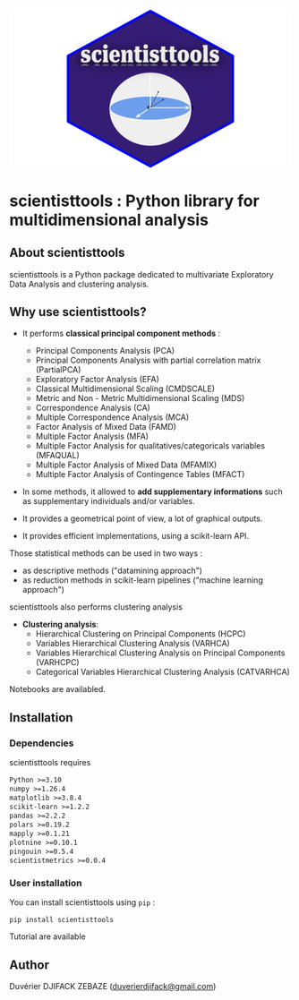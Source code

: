 ![A test image](./figures/scientisttools.svg)

# scientisttools : Python library for multidimensional analysis

## About scientisttools

scientisttools is a Python package dedicated to multivariate Exploratory Data Analysis and clustering analysis.

## Why use scientisttools?

* It performs **classical principal component methods** : 
    * Principal Components Analysis (PCA)
    * Principal Components Analysis with partial correlation matrix (PartialPCA)
    * Exploratory Factor Analysis (EFA)
    * Classical Multidimensional Scaling (CMDSCALE)
    * Metric and Non - Metric Multidimensional Scaling (MDS)
    * Correspondence Analysis (CA)
    * Multiple Correspondence Analysis (MCA)
    * Factor Analysis of Mixed Data (FAMD)
    * Multiple Factor Analysis (MFA)
    * Multiple Factor Analysis for qualitatives/categoricals variables (MFAQUAL)
    * Multiple Factor Analysis of Mixed Data (MFAMIX)
    * Multiple Factor Analysis of Contingence Tables (MFACT)

* In some methods, it allowed to **add supplementary informations** such as supplementary individuals and/or variables.
* It provides a geometrical point of view, a lot of graphical outputs.
* It provides efficient implementations, using a scikit-learn API.

Those statistical methods can be used in two ways :
* as descriptive methods ("datamining approach")
* as reduction methods in scikit-learn pipelines ("machine learning approach")

scientisttools also performs clustering analysis

* **Clustering analysis**:
    * Hierarchical Clustering on Principal Components (HCPC)
    * Variables Hierarchical Clustering Analysis (VARHCA)
    * Variables Hierarchical Clustering Analysis on Principal Components (VARHCPC)
    * Categorical Variables Hierarchical Clustering Analysis (CATVARHCA)


Notebooks are availabled.

## Installation

### Dependencies

scientisttools requires 

```
Python >=3.10
numpy >=1.26.4
matplotlib >=3.8.4
scikit-learn >=1.2.2
pandas >=2.2.2
polars >=0.19.2
mapply >=0.1.21
plotnine >=0.10.1
pingouin >=0.5.4
scientistmetrics >=0.0.4
```

### User installation

You can install scientisttools using `pip` :

```
pip install scientisttools
```

Tutorial are available

## Author

Duvérier DJIFACK ZEBAZE ([duverierdjifack@gmail.com](duverierdjifack@gmail.com))
